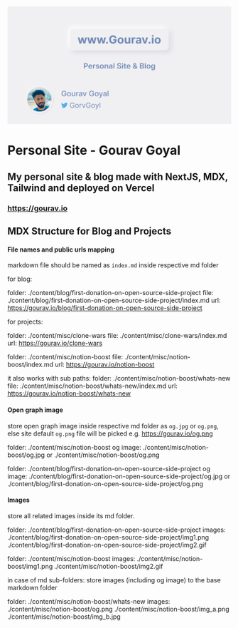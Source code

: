 ![gourav.io](./public/og.png)

# Personal Site - Gourav Goyal

## My personal site & blog made with NextJS, MDX, Tailwind and deployed on Vercel

### https://gourav.io

## MDX Structure for Blog and Projects

#### File names and public urls mapping

markdown file should be named as `index.md` inside respective md folder

for blog:

folder: ./content/blog/first-donation-on-open-source-side-project
file: ./content/blog/first-donation-on-open-source-side-project/index.md
url: https://gourav.io/blog/first-donation-on-open-source-side-project

for projects:

folder: ./content/misc/clone-wars
file: ./content/misc/clone-wars/index.md
url: https://gourav.io/clone-wars

folder: ./content/misc/notion-boost
file: ./content/misc/notion-boost/index.md
url: https://gourav.io/notion-boost

it also works with sub paths:
folder: ./content/misc/notion-boost/whats-new
file: ./content/misc/notion-boost/whats-new/index.md
url: https://gourav.io/notion-boost/whats-new

#### Open graph image

store open graph image inside respective md folder as `og.jpg` or `og.png`, else site default `og.png` file will be picked e.g. https://gourav.io/og.png

folder: ./content/misc/notion-boost
og image: ./content/misc/notion-boost/og.jpg or ./content/misc/notion-boost/og.png

folder: ./content/blog/first-donation-on-open-source-side-project
og image: ./content/blog/first-donation-on-open-source-side-project/og.jpg or ./content/blog/first-donation-on-open-source-side-project/og.png

#### Images

store all related images inside its md folder.

folder: ./content/blog/first-donation-on-open-source-side-project
images:
./content/blog/first-donation-on-open-source-side-project/img1.png
./content/blog/first-donation-on-open-source-side-project/img2.gif

folder: ./content/misc/notion-boost
images:
./content/misc/notion-boost/img1.png
./content/misc/notion-boost/img2.gif

in case of md sub-folders: store images (including og image) to the base markdown folder

folder: ./content/misc/notion-boost/whats-new
images:
./content/misc/notion-boost/og.png
./content/misc/notion-boost/img_a.png
./content/misc/notion-boost/img_b.jpg
